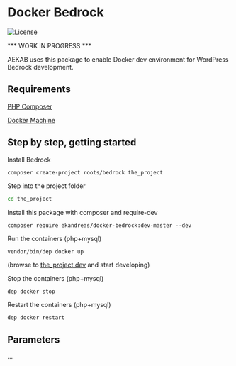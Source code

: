 # Docker Bedrock
[![License](https://img.shields.io/badge/license-MIT-blue.svg)](https://packagist.org/packages/ekandreas/bladerunner)

*** WORK IN PROGRESS ***

AEKAB uses this package to enable Docker dev environment for WordPress Bedrock development.

## Requirements
[PHP Composer](https://getcomposer.org/doc/00-intro.md#installation-linux-unix-osx)

[Docker Machine](https://docs.docker.com/machine/install-machine/) 

## Step by step, getting started

Install Bedrock
```bash
composer create-project roots/bedrock the_project
```

Step into the project folder
```bash
cd the_project
```

Install this package with composer and require-dev
```
composer require ekandreas/docker-bedrock:dev-master --dev
```

Run the containers (php+mysql)
```
vendor/bin/dep docker up
```

(browse to [the_project.dev](http://the_project.dev) and start developing)

Stop the containers (php+mysql)
```
dep docker stop
```

Restart the containers (php+mysql)
```
dep docker restart
```

## Parameters

...

